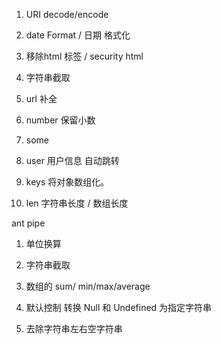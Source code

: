 1. URI decode/encode

2. date Format / 日期 格式化



3. 移除html 标签 / security html

4. 字符串截取

5. url 补全

6. number 保留小数

7. some

8. user 用户信息 自动跳转

9. keys 将对象数组化。

10. len 字符串长度 / 数组长度


ant pipe 

1. 单位换算

2. 字符串截取

3. 数组的 sum/ min/max/average

4. 默认控制  转换 Null 和 Undefined 为指定字符串

5. 去除字符串左右空字符串



